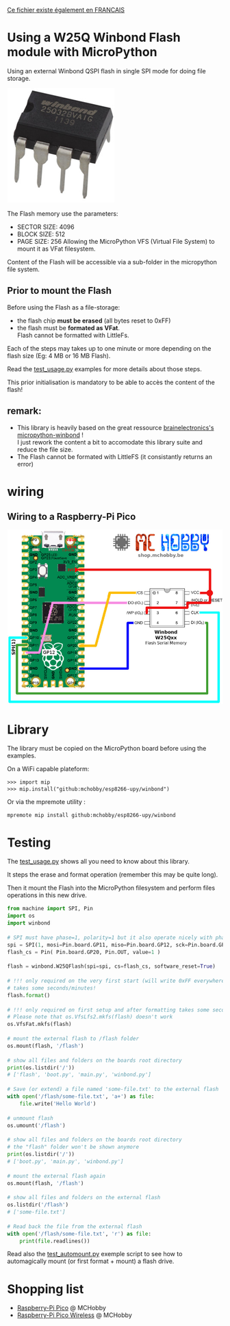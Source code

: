 [Ce fichier existe également en FRANCAIS](readme.md)

# Using a W25Q Winbond Flash module with MicroPython

Using an external Winbond QSPI flash in single SPI mode for doing file storage.

![Winbond W25Q Flash memory](docs/_static/w25q-flash.jpg)

The Flash memory use the parameters:
* SECTOR SIZE: 4096
* BLOCK SIZE: 512
* PAGE SIZE: 256
Allowing the MicroPython VFS (Virtual File System) to mount it as VFat filesystem.

Content of the Flash will be accessible via a sub-folder in the micropython file system.

## Prior to mount the Flash
Before using the Flash as a file-storage:
* the flash chip __must be erased__ (all bytes reset to 0xFF)
* the flash must be __formated as VFat__.<br />Flash cannot be formatted with LittleFs.

Each of the steps may takes up to one minute or more depending
on the flash size (Eg: 4 MB or 16 MB Flash).

Read the [test_usage.py](examples/test_usage.py) examples for more details about those steps.

This prior initialisation is mandatory to be able to accès the content of the flash!

## remark:
* This library is heavily based on the great ressource [brainelectronics's micropython-winbond](https://github.com/brainelectronics/micropython-winbond) !<br />I just rework the content a bit to accomodate this library suite and reduce the file size.
* The Flash cannot be formated with LittleFS (it consistantly returns an error)

# wiring

## Wiring to a Raspberry-Pi Pico
![Winbond Flash to Raspberry-Pi Pico](docs/_static/winbond-W25Q-to-pico.jpg)

# Library

The library must be copied on the MicroPython board before using the examples.

On a WiFi capable plateform:

```
>>> import mip
>>> mip.install("github:mchobby/esp8266-upy/winbond")
```

Or via the mpremote utility :

```
mpremote mip install github:mchobby/esp8266-upy/winbond
```

# Testing

The [test_usage.py](examples/test_usage.py) shows all you need to know about this library.

It steps the erase and format operation (remember this may be quite long).

Then it mount the Flash into the MicroPython filesystem and perform files operations in this new drive.

``` python
from machine import SPI, Pin
import os
import winbond

# SPI must have phase=1, polarity=1 but it also operate nicely with phase=0, polarity=0
spi = SPI(1, mosi=Pin.board.GP11, miso=Pin.board.GP12, sck=Pin.board.GP10, baudrate=20000000 )
flash_cs = Pin( Pin.board.GP20, Pin.OUT, value=1 )

flash = winbond.W25QFlash(spi=spi, cs=flash_cs, software_reset=True)

# !!! only required on the very first start (will write 0xFF everywhere)
# takes some seconds/minutes!
flash.format()

# !!! only required on first setup and after formatting takes some seconds to minutes
# Please note that os.VfsLfs2.mkfs(flash) doesn't work
os.VfsFat.mkfs(flash)

# mount the external flash to /flash folder
os.mount(flash, '/flash')

# show all files and folders on the boards root directory
print(os.listdir('/'))
# ['flash', 'boot.py', 'main.py', 'winbond.py']

# Save (or extend) a file named 'some-file.txt' to the external flash
with open('/flash/some-file.txt', 'a+') as file:
    file.write('Hello World')

# unmount flash
os.umount('/flash')

# show all files and folders on the boards root directory
# the "flash" folder won't be shown anymore
print(os.listdir('/'))
# ['boot.py', 'main.py', 'winbond.py']

# mount the external flash again
os.mount(flash, '/flash')

# show all files and folders on the external flash
os.listdir('/flash')
# ['some-file.txt']

# Read back the file from the external flash
with open('/flash/some-file.txt', 'r') as file:
    print(file.readlines())

```

Read also the [test_automount.py](examples/test_automount.py) exemple script to see how to automagically mount (or first format + mount) a flash drive.

# Shopping list
* [Raspberry-Pi Pico](https://shop.mchobby.be/fr/pico-rp2040/2025-pico-rp2040-microcontroleur-2-coeurs-raspberry-pi-3232100020252.html) @ MCHobby
* [Raspberry-Pi Pico Wireless](https://shop.mchobby.be/fr/pico-rp2040/2434-pico-w-wireless-rp2040-2-coeurs-wifi-bluetooth-3232100024342.html) @ MCHobby
